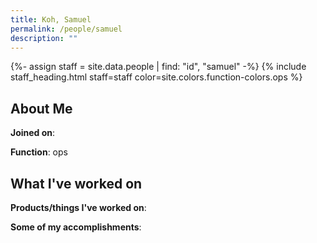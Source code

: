 ```yaml
---
title: Koh, Samuel
permalink: /people/samuel
description: ""
---
```


{%- assign staff = site.data.people | find: "id", "samuel" -%}
{% include staff_heading.html staff=staff color=site.colors.function-colors.ops %}

## About Me

**Joined on**: 

**Function**: ops

## What I've worked on

**Products/things I've worked on**:


**Some of my accomplishments**:

